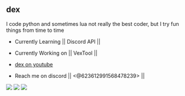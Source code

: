 ## dex
I code python and sometimes lua
not really the best coder, but I try fun 
things from time to time

- Currently Learning || Discord API ||
- Currently Working on || VexTool ||
- [dex on youtube](https://www.youtube.com/channel/UCaEg8bVgAJbVqglXbwulyWw)

- Reach me on discord || <@623612991568478239> ||
<img src="https://discord.c99.nl/widget/theme-1/623612991568478239.png">
<img src="https://github-readme-stats.vercel.app/api?username=im-dexx&&show_icons=true&title_color=ffffff&icon_color=bb2acf&text_color=daf7dc&bg_color=151515"> <img src="https://github-readme-stats.vercel.app/api/top-langs/?username=im-dexx&theme=radical">
